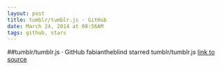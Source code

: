 ```yaml
---
layout: post
title: tumblr/tumblr.js · GitHub
date: March 24, 2014 at 08:56AM
tags: github, stars
---
```

##tumblr/tumblr.js · GitHub
fabiantheblind starred tumblr/tumblr.js
[link to source](http://ift.tt/1emUZHS) 
